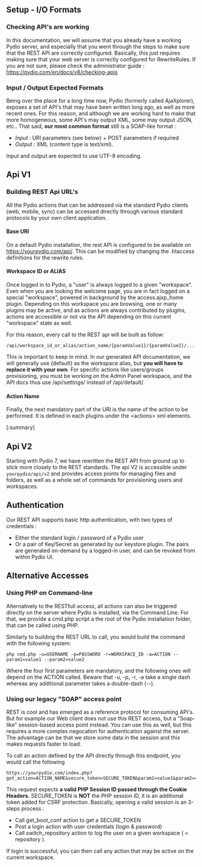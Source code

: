## Setup - I/O Formats

### Checking API's are working

In this documentation, we will assume that you already have a working Pydio server, and especially that you went through
the steps to make sure that the REST API are correctly configured. Basically, this just requires making sure that your 
web server is correctly configured for RewriteRules.
If you are not sure, please check the administrator guide : https://pydio.com/en/docs/v8/checking-apis

### Input / Output Expected Formats

Being over the place for a long time now, Pydio (formerly called AjaXplorer), exposes a set of API's that may have been 
written long ago, as well as more recent ones. For this reason, and although we are working hard to make that more homogeneous, 
some API's may output XML, some may output JSON, etc.. 
That said, **our most common format** still is a SOAP-like format : 

- *Input* : URI parameters (see below) + POST parameters if required
- *Output* : XML (content type is text/xml).

Input and output are expected to use UTF-8 encoding.

## Api V1

### Building REST Api URL's

All the Pydio actions that can be addressed via the standard Pydio clients (web, mobile, sync) can be accessed directly 
through various standard protocols by your own client application.

#### Base URI

On a default Pydio installation, the rest API is configured to be available on https://yourpydio.com/api/. This can be modified
by changing the .htaccess definitions for the rewrite rules. 

#### Workspace ID or ALIAS

Once logged in to Pydio, a "user" is always logged to a given "workspace". Even when you are looking the welcome page, you are in fact logged
on a special "workspace", powered in background by the access.ajxp_home plugin. Depending on this workspace you are browsing, 
one or many plugins may be active, and as actions are always contributed by plugins, actions are accessible or not via the API 
depending on this current "workspace" state as well.

For this reason, every call to the REST api will be built as follow:  

    /api/workspace_id_or_alias/action_name/{paramValue1}/{paramValue2}/...

This is important to keep in mind. In our generated API documentation, we will generally use {default} as the workspace alias, but
**you will have to replace it with your own**. For specific actions like users/groups provisioning, you must be working on the Admin Panel
workspace, and the API docs thus use /api/settings/ instead of /api/default/.

#### Action Name

Finally, the next mandatory part of the URI is the name of the action to be performed. It is defined in each plugins under the &lt;actions&gt; xml elements.

[:summary]

## Api V2

Starting with Pydio 7, we have rewritten the REST API from ground up to stick more closely to the REST standards. The api V2 is accessible under `yourpydio/api/v2` and provides access points for managing files and folders, as well as a whole set of commands for provisioning users and workspaces.

## Authentication

Our REST API supports basic http authentication, with two types of credentials : 

- Either the standard login / password of a Pydio user
- Or a pair of Key/Secret as generated by our keystore plugin. The pairs are generated on-demand by a logged-in user, and can be revoked
from within Pydio UI. 

## Alternative Accesses

### Using PHP on Command-line

Alternatively to the RESTfull access, all actions can also be triggered directly on the server where Pydio is installed, 
via the Command Line. For that, we provide a cmd.php script a the root of the Pydio installation folder, that can be called using PHP. 

Similarly to building the REST URL to call, you would build the command with the following system: 

    php cmd.php -u=USERNAME -p=PASSWORD -r=WORKSPACE_ID -a=ACTION --param1=value1 --param2=value2

Where the four first parameters are mandatory, and the following ones will depend on the ACTION called. Beware that -u, -p, -r, -a take a single
dash whereas any additional parameter takes a double-dash (--).

### Using our legacy "SOAP" access point

REST is cool and has emerged as a reference protocol for consuming API's. But for example our Web client 
does not use this REST access, but a "Soap-like" session-based access point instead. You can use this as well, but this 
requires a more complex negocation for authentication against the server. The advantage can be that we store some data in the
session and this makes requests faster to load.

To call an action defined by the API directly through this endpoint, you would call the following

    https://yourpydio.com/index.php?get_action=ACTION_NAME&secure_token=SECURE_TOKEN&param1=value1&param2=value2

This request expects **a valid PHP Session ID passed through the Cookie Headers**. SECURE_TOKEN is **NOT** the PHP session ID, 
it is an additional token added for CSRF protection. 
Basically, opening a valid session is an 3-steps process : 

- Call get_boot_conf action to get a SECURE_TOKEN
- Post a login action with user credentials (login & password)
- Call switch_repository action to log the user on a given workspace ( = repository ).

If login is successful, you can then call any action that may be active on the current workspace.